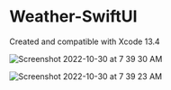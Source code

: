 # Weather-SwiftUI
Created and compatible with Xcode 13.4

![Screenshot 2022-10-30 at 7 39 30 AM](https://user-images.githubusercontent.com/10871811/198878896-31120450-71a3-4898-b42c-98b8770b91cb.png)

![Screenshot 2022-10-30 at 7 39 23 AM](https://user-images.githubusercontent.com/10871811/198878898-5633876d-c16a-4167-8e2e-c3243e7849e0.png)
